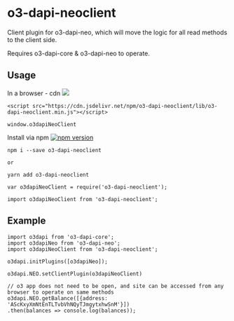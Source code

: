 # o3-dapi-neoclient
Client plugin for o3-dapi-neo, which will move the logic for all read methods to the client side.

Requires o3-dapi-core & o3-dapi-neo to operate.

## Usage

In a browser - cdn [![](https://data.jsdelivr.com/v1/package/npm/o3-dapi-neoclient/badge)](https://www.jsdelivr.com/package/npm/o3-dapi-neoclient)
```
<script src="https://cdn.jsdelivr.net/npm/o3-dapi-neoclient/lib/o3-dapi-neoclient.min.js"></script>
```
```
window.o3dapiNeoClient
```

Install via npm [![npm version](https://badge.fury.io/js/o3-dapi-neoclient.svg)](https://badge.fury.io/js/o3-dapi-neoclient)
```
npm i --save o3-dapi-neoclient

or

yarn add o3-dapi-neoclient
```

```
var o3dapiNeoClient = require('o3-dapi-neoclient');

import o3dapiNeoClient from 'o3-dapi-neoclient';
```

## Example
```
import o3dapi from 'o3-dapi-core';
import o3dapiNeo from 'o3-dapi-neo';
import o3dapiNeoClient from 'o3-dapi-neoclient';

o3dapi.initPlugins([o3dapiNeo]);

o3dapi.NEO.setClientPlugin(o3dapiNeoClient)

// o3 app does not need to be open, and site can be accessed from any browser to operate on same methods
o3dapi.NEO.getBalance([{address: 'AScKxyXmNtEnTLTvbVhNQyTJmgytxhwSnM'}])
.then(balances => console.log(balances));
```
